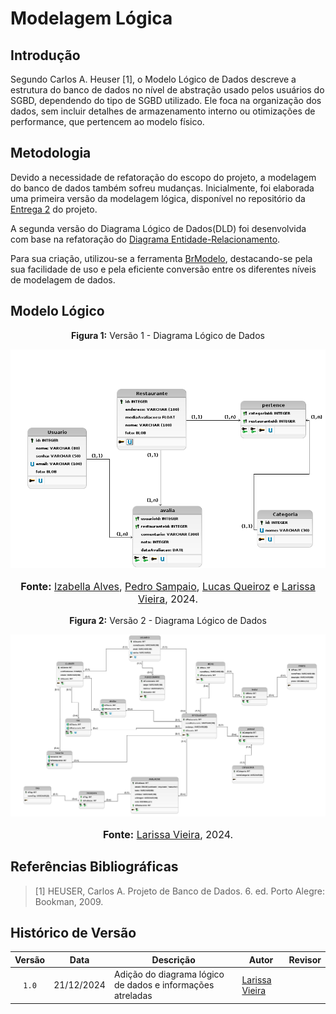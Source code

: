 # Modelagem Lógica

## Introdução

Segundo Carlos A. Heuser [1], o Modelo Lógico de Dados descreve a estrutura do banco de dados no nível de abstração usado pelos usuários do SGBD, dependendo do tipo de SGBD utilizado. Ele foca na organização dos dados, sem incluir detalhes de armazenamento interno ou otimizações de performance, que pertencem ao modelo físico.

## Metodologia
Devido a necessidade de refatoração do escopo do projeto, a modelagem do banco de dados também sofreu mudanças. Inicialmente, foi elaborada uma primeira versão da modelagem lógica, disponível no repositório da [Entrega 2](https://unbarqdsw2024-2.github.io/2024.2_G10_Recomendacao_Entrega_02/#/modelagem-dados/modelo-logico) do projeto.

A segunda versão do Diagrama Lógico de Dados(DLD) foi desenvolvida com base na refatoração do [Diagrama Entidade-Relacionamento](https://unbarqdsw2024-2.github.io/2024.2_G10_Recomendacao_Entrega_03/#/refatoracoes/modelo-conceitual).

Para sua criação, utilizou-se a ferramenta [BrModelo](http://www.sis4.com/brModelo/), destacando-se pela sua facilidade de uso e pela eficiente conversão entre os diferentes níveis de modelagem de dados.

## Modelo Lógico
<center>
<p style="text-align: center"><b>Figura 1:</b> Versão 1 - Diagrama Lógico de Dados</p>
<div align="center">
  <img src="https://raw.githubusercontent.com/UnBArqDsw2024-2/2024.2_G10_Recomendacao_Entrega_03/refs/heads/main/docs/imagens/Chefindica_Logico_img.png?raw=true" >
</div>
<font size="3"><p style="text-align: center"><b>Fonte:</b> <a href="https://github.com/izabellaalves">Izabella Alves</a>, <a href="https://github.com/PedroSampaioDias">Pedro Sampaio</a>, <a href="https://github.com/lucasqueiroz23">Lucas Queiroz</a> e <a href="https://github.com/VieiraLaris">Larissa Vieira</a>, 2024.</p></font>
</center>

<center>
<p style="text-align: center"><b>Figura 2:</b> Versão 2 - Diagrama Lógico de Dados</p>
<div align="center">
  <img src="https://raw.githubusercontent.com/UnBArqDsw2024-2/2024.2_G10_Recomendacao_Entrega_03/refs/heads/main/docs/imagens/diagLogico.png?raw=true" >
</div>
<font size="3"><p style="text-align: center"><b>Fonte:</b> <a href="https://github.com/VieiraLaris">Larissa Vieira</a>, 2024.</p></font>
</center>

## Referências Bibliográficas

>
> [1] HEUSER, Carlos A. Projeto de Banco de Dados. 6. ed. Porto Alegre: Bookman, 2009.
>

## Histórico de Versão

| Versão | Data | Descrição | Autor | Revisor |
| :----: | ---- | --------- | ----- | ------- |
| `1.0`  |21/12/2024| Adição do diagrama lógico de dados e informações atreladas  | [Larissa Vieira](https://github.com/VieiraLaris) | |